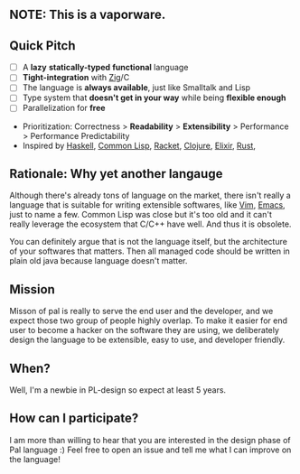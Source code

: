 ## NOTE: This is a vaporware.

## Quick Pitch
- [ ] A **lazy** **statically-typed** **functional** language
- [ ] **Tight-integration** with [Zig](https://ziglang.org/)/C
- [ ] The language is **always available**, just like Smalltalk and Lisp
- [ ] Type system that **doesn't get in your way** while being **flexible enough**
- [ ] Parallelization for **free**
- Prioritization: Correctness > **Readability** > **Extensibility** > Performance > Performance Predictability
- Inspired by [Haskell](https://www.haskell.org/), [Common Lisp](https://lisp-lang.org/), [Racket](https://racket-lang.org/), [Clojure](https://clojure.org/), [Elixir](https://elixir-lang.org/), [Rust](https://www.rust-lang.org/), 

## Rationale: Why yet another langauge

Although there's already tons of language on the market, there isn't really a language that is suitable for writing extensible softwares, like [Vim](https://www.vim.org/), [Emacs](https://www.gnu.org/software/emacs/), just to name a few. Common Lisp was close but it's too old and it can't really leverage the ecosystem that C/C++ have well. And thus it is obsolete.

You can definitely argue that is not the language itself, but the architecture of your softwares that matters. Then all managed code should be written in plain old java because language doesn't matter.

## Mission

Misson of pal is really to serve the end user and the developer, and we expect those two group of people highly overlap. To make it easier for end user to become a hacker on the software they are using, we deliberately design the language to be extensible, easy to use, and developer friendly.

## When?

Well, I'm a newbie in PL-design so expect at least 5 years.

## How can I participate?

I am more than willing to hear that you are interested in the design phase of Pal language :) Feel free to open an issue and tell me what I can improve on the language!
